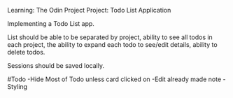 Learning: The Odin Project
Project: Todo List Application 

Implementing a Todo List app. 

List should be able to be separated by project, ability to see all todos in each project, the ability to expand each todo to see/edit details, ability to delete todos.

Sessions should be saved locally.

#Todo
-Hide Most of Todo unless card clicked on 
-Edit already made note 
-Styling